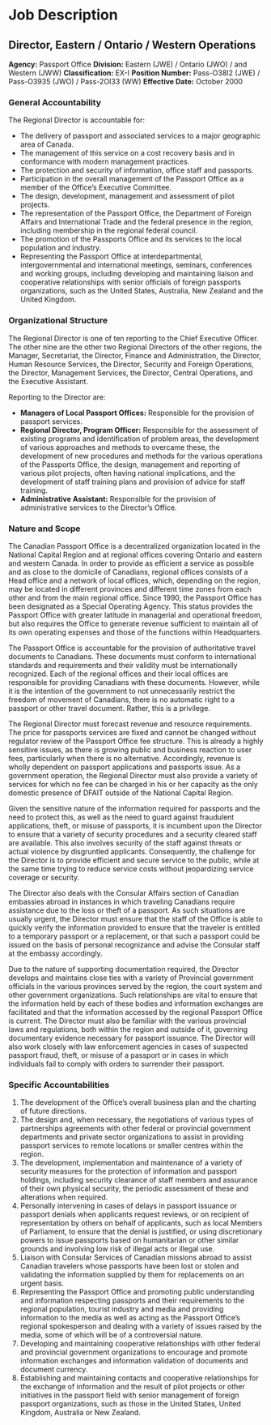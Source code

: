 # Job Description

## Director, Eastern / Ontario / Western Operations

**Agency:** Passport Office
**Division:** Eastern (JWE) / Ontario (JWO) / and Western (JWW)
**Classification:** EX-I
**Position Number:** Pass-O38I2 (JWE) / Pass-O3935 (JWO) / Pass-2OI33 (WW)
**Effective Date:** October 2000

### General Accountability

The Regional Director is accountable for:

*   The delivery of passport and associated services to a major geographic area of Canada.
*   The management of this service on a cost recovery basis and in conformance with modern management practices.
*   The protection and security of information, office staff and passports.
*   Participation in the overall management of the Passport Office as a member of the Office’s Executive Committee.
*   The design, development, management and assessment of pilot projects.
*   The representation of the Passport Office, the Department of Foreign Affairs and International Trade and the federal presence in the region, including membership in the regional federal council.
*   The promotion of the Passports Office and its services to the local population and industry.
*   Representing the Passport Office at interdepartmental, intergovernmental and international meetings, seminars, conferences and working groups, including developing and maintaining liaison and cooperative relationships with senior officials of foreign passports organizations, such as the United States, Australia, New Zealand and the United Kingdom.

### Organizational Structure

The Regional Director is one of ten reporting to the Chief Executive Officer. The other nine are the other two Regional Directors of the other regions, the Manager, Secretariat, the Director, Finance and Administration, the Director, Human Resource Services, the Director, Security and Foreign Operations, the Director, Management Services, the Director, Central Operations, and the Executive Assistant.

Reporting to the Director are:

*   **Managers of Local Passport Offices:** Responsible for the provision of passport services.
*   **Regional Director, Program Officer:** Responsible for the assessment of existing programs and identification of problem areas, the development of various approaches and methods to overcame these, the development of new procedures and methods for the various operations of the Passports Office, the design, management and reporting of various pilot projects, often having national implications, and the development of staff training plans and provision of advice for staff training.
*   **Administrative Assistant:** Responsible for the provision of administrative services to the Director’s Office.

### Nature and Scope

The Canadian Passport Office is a decentralized organization located in the National Capital Region and at regional offices covering Ontario and eastern and western Canada. In order to provide as efficient a service as possible and as close to the domicile of Canadians, regional offices consists of a Head office and a network of local offices, which, depending on the region, may be located in different provinces and different time zones from each other and from the main regional office. Since 1990, the Passport Office has been designated as a Special Operating Agency. This status provides the Passport Office with greater latitude in managerial and operational freedom, but also requires the Office to generate revenue sufficient to maintain all of its own operating expenses and those of the functions within Headquarters.

The Passport Office is accountable for the provision of authoritative travel documents to Canadians. These documents must conform to international standards and requirements and their validity must be internationally recognized. Each of the regional offices and their local offices are responsible for providing Canadians with these documents. However, while it is the intention of the government to not unnecessarily restrict the freedom of movement of Canadians, there is no automatic right to a passport or other travel document. Rather, this is a privilege.

The Regional Director must forecast revenue and resource requirements. The price for passports services are fixed and cannot be changed without regulator review of the Passport Office fee structure. This is already a highly sensitive issues, as there is growing public and business reaction to user fees, particularly when there is no alternative. Accordingly, revenue is wholly dependent on passport applications and passports issue. As a government operation, the Regional Director must also provide a variety of services for which no fee can be charged in his or her capacity as the only domestic presence of DFAIT outside of the National Capital Region.

Given the sensitive nature of the information required for passports and the need to protect this, as well as the need to guard against fraudulent applications, theft, or misuse of passports, it is incumbent upon the Director to ensure that a variety of security procedures and a security cleared staff are available. This also involves security of the staff against threats or actual violence by disgruntled applicants. Consequently, the challenge for the Director is to provide efficient and secure service to the public, while at the same time trying to reduce service costs without jeopardizing service coverage or security.

The Director also deals with the Consular Affairs section of Canadian embassies abroad in instances in which traveling Canadians require assistance due to the loss or theft of a passport. As such situations are usually urgent, the Director must ensure that the staff of the Office is able to quickly verify the information provided to ensure that the traveler is entitled to a temporary passport or a replacement, or that such a passport could be issued on the basis of personal recognizance and advise the Consular staff at the embassy accordingly.

Due to the nature of supporting documentation required, the Director develops and maintains close ties with a variety of Provincial government officials in the various provinces served by the region, the court system and other government organizations. Such relationships are vital to ensure that the information held by each of these bodies and information exchanges are facilitated and that the information accessed by the regional Passport Office is current. The Director must also be familiar with the various provincial laws and regulations, both within the region and outside of it, governing documentary evidence necessary for passport issuance. The Director will also work closely with law enforcement agencies in cases of suspected passport fraud, theft, or misuse of a passport or in cases in which individuals fail to comply with orders to surrender their passport.

### Specific Accountabilities

1.  The development of the Office’s overall business plan and the charting of future directions.
2.  The design and, when necessary, the negotiations of various types of partnerships agreements with other federal or provincial government departments and private sector organizations to assist in providing passport services to remote locations or smaller centres within the region.
3.  The development, implementation and maintenance of a variety of security measures for the protection of information and passport holdings, including security clearance of staff members and assurance of their own physical security, the periodic assessment of these and alterations when required.
4.  Personally intervening in cases of delays in passport issuance or passport denials when applicants request reviews, or on recipient of representation by others on behalf of applicants, such as local Members of Parliament, to ensure that the denial is justified, or using discretionary powers to issue passports based on humanitarian or other similar grounds and involving low risk of illegal acts or illegal use.
5.  Liaison with Consular Services of Canadian missions abroad to assist Canadian travelers whose passports have been lost or stolen and validating the information supplied by them for replacements on an urgent basis.
6.  Representing the Passport Office and promoting public understanding and information respecting passports and their requirements to the regional population, tourist industry and media and providing information to the media as well as acting as the Passport Office’s regional spokesperson and dealing with a variety of issues raised by the media, some of which will be of a controversial nature.
7.  Developing and maintaining cooperative relationships with other federal and provincial government organizations to encourage and promote information exchanges and information validation of documents and document currency.
8.  Establishing and maintaining contacts and cooperative relationships for the exchange of information and the result of pilot projects or other initiatives in the passport field with senior management of foreign passport organizations, such as those in the United States, United Kingdom, Australia or New Zealand.
